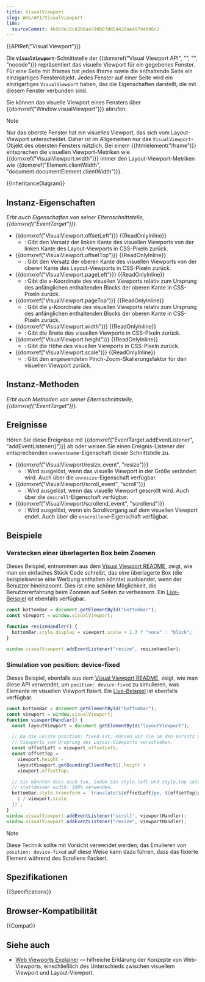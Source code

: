 ```yaml
---
title: VisualViewport
slug: Web/API/VisualViewport
l10n:
  sourceCommit: 4b5b3e16c8260a429db07dd54420ae40794b96c2
---
```


{{APIRef("Visual Viewport")}}

Die **`VisualViewport`**-Schnittstelle der {{domxref("Visual Viewport API", "", "", "nocode")}} repräsentiert das visuelle Viewport für ein gegebenes Fenster. Für eine Seite mit iframes hat jedes iframe sowie die enthaltende Seite ein einzigartiges Fensterobjekt. Jedes Fenster auf einer Seite wird ein einzigartiges `VisualViewport` haben, das die Eigenschaften darstellt, die mit diesem Fenster verbunden sind.

Sie können das visuelle Viewport eines Fensters über {{domxref("Window.visualViewport")}} abrufen.

> [!NOTE]
> Nur das oberste Fenster hat ein visuelles Viewport, das sich vom Layout-Viewport unterscheidet. Daher ist im Allgemeinen nur das `VisualViewport`-Objekt des obersten Fensters nützlich. Bei einem {{htmlelement("iframe")}} entsprechen die visuellen Viewport-Metriken wie {{domxref("VisualViewport.width")}} immer den Layout-Viewport-Metriken wie {{domxref("Element.clientWidth", "document.documentElement.clientWidth")}}.

{{InheritanceDiagram}}

## Instanz-Eigenschaften

_Erbt auch Eigenschaften von seiner Elternschnittstelle, {{domxref("EventTarget")}}._

- {{domxref("VisualViewport.offsetLeft")}} {{ReadOnlyInline}}
  - : Gibt den Versatz der linken Kante des visuellen Viewports von der linken Kante des Layout-Viewports in CSS-Pixeln zurück.
- {{domxref("VisualViewport.offsetTop")}} {{ReadOnlyInline}}
  - : Gibt den Versatz der oberen Kante des visuellen Viewports von der oberen Kante des Layout-Viewports in CSS-Pixeln zurück.
- {{domxref("VisualViewport.pageLeft")}} {{ReadOnlyInline}}
  - : Gibt die x-Koordinate des visuellen Viewports relativ zum Ursprung des anfänglichen enthaltenden Blocks der oberen Kante in CSS-Pixeln zurück.
- {{domxref("VisualViewport.pageTop")}} {{ReadOnlyInline}}
  - : Gibt die y-Koordinate des visuellen Viewports relativ zum Ursprung des anfänglichen enthaltenden Blocks der oberen Kante in CSS-Pixeln zurück.
- {{domxref("VisualViewport.width")}} {{ReadOnlyInline}}
  - : Gibt die Breite des visuellen Viewports in CSS-Pixeln zurück.
- {{domxref("VisualViewport.height")}} {{ReadOnlyInline}}
  - : Gibt die Höhe des visuellen Viewports in CSS-Pixeln zurück.
- {{domxref("VisualViewport.scale")}} {{ReadOnlyInline}}
  - : Gibt den angewendeten Pinch-Zoom-Skalierungsfaktor für den visuellen Viewport zurück.

## Instanz-Methoden

_Erbt auch Methoden von seiner Elternschnittstelle, {{domxref("EventTarget")}}._

## Ereignisse

Hören Sie diese Ereignisse mit {{domxref("EventTarget.addEventListener", "addEventListener()")}} ab oder weisen Sie einen Ereignis-Listener der entsprechenden `oneventname`-Eigenschaft dieser Schnittstelle zu.

- {{domxref("VisualViewport/resize_event", "resize")}}
  - : Wird ausgelöst, wenn das visuelle Viewport in der Größe verändert wird.
    Auch über die `onresize`-Eigenschaft verfügbar.
- {{domxref("VisualViewport/scroll_event", "scroll")}}
  - : Wird ausgelöst, wenn das visuelle Viewport gescrollt wird.
    Auch über die `onscroll`-Eigenschaft verfügbar.
- {{domxref("VisualViewport/scrollend_event", "scrollend")}}
  - : Wird ausgelöst, wenn ein Scrollvorgang auf dem visuellen Viewport endet.
    Auch über die `onscrollend`-Eigenschaft verfügbar.

## Beispiele

### Verstecken einer überlagerten Box beim Zoomen

Dieses Beispiel, entnommen aus dem [Visual Viewport README](https://github.com/WICG/visual-viewport), zeigt, wie man ein einfaches Stück Code schreibt, das eine überlagerte Box (die beispielsweise eine Werbung enthalten könnte) ausblendet, wenn der Benutzer hineinzoomt. Dies ist eine schöne Möglichkeit, die Benutzererfahrung beim Zoomen auf Seiten zu verbessern. Ein [Live-Beispiel](https://wicg.github.io/visual-viewport/examples/hide-on-zoom.html) ist ebenfalls verfügbar.

```js
const bottomBar = document.getElementById("bottombar");
const viewport = window.visualViewport;

function resizeHandler() {
  bottomBar.style.display = viewport.scale > 1.3 ? "none" : "block";
}

window.visualViewport.addEventListener("resize", resizeHandler);
```

### Simulation von position: device-fixed

Dieses Beispiel, ebenfalls aus dem [Visual Viewport README](https://github.com/WICG/visual-viewport), zeigt, wie man diese API verwendet, um `position: device-fixed` zu simulieren, was Elemente im visuellen Viewport fixiert. Ein [Live-Beispiel](https://wicg.github.io/visual-viewport/examples/fixed-to-viewport.html) ist ebenfalls verfügbar.

```js
const bottomBar = document.getElementById("bottombar");
const viewport = window.visualViewport;
function viewportHandler() {
  const layoutViewport = document.getElementById("layoutViewport");

  // Da die Leiste position: fixed ist, müssen wir sie um den Versatz des visuellen
  // Viewports vom Ursprung des Layout-Viewports verschieben.
  const offsetLeft = viewport.offsetLeft;
  const offsetTop =
    viewport.height -
    layoutViewport.getBoundingClientRect().height +
    viewport.offsetTop;

  // Sie könnten dies auch tun, indem Sie style.left und style.top setzen, wenn Sie
  // stattdessen width: 100% verwenden.
  bottomBar.style.transform = `translate(${offsetLeft}px, ${offsetTop}px) scale(${
    1 / viewport.scale
  })`;
}
window.visualViewport.addEventListener("scroll", viewportHandler);
window.visualViewport.addEventListener("resize", viewportHandler);
```

> [!NOTE]
> Diese Technik sollte mit Vorsicht verwendet werden; das Emulieren von `position: device-fixed` auf diese Weise kann dazu führen, dass das fixierte Element während des Scrollens flackert.

## Spezifikationen

{{Specifications}}

## Browser-Kompatibilität

{{Compat}}

## Siehe auch

- [Web Viewports Explainer](https://github.com/bokand/bokand.github.io/blob/master/web_viewports_explainer.md) — hilfreiche Erklärung der Konzepte von Web-Viewports, einschließlich des Unterschieds zwischen visuellem Viewport und Layout-Viewport.
